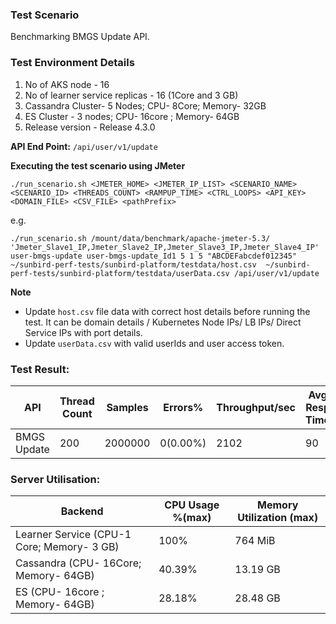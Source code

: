 ### Test Scenario

Benchmarking BMGS Update API.


### Test Environment Details
1. No of AKS node - 16
2. No of learner service replicas - 16 (1Core and 3 GB)
3. Cassandra Cluster- 5 Nodes; CPU- 8Core; Memory- 32GB
4. ES Cluster - 3 nodes; CPU- 16core ; Memory- 64GB
5. Release version - Release 4.3.0


**API End Point:** 
`/api/user/v1/update`


**Executing the test scenario using JMeter**

```./run_scenario.sh <JMETER_HOME> <JMETER_IP_LIST> <SCENARIO_NAME> <SCENARIO_ID> <THREADS_COUNT> <RAMPUP_TIME> <CTRL_LOOPS> <API_KEY> <DOMAIN_FILE> <CSV_FILE> <pathPrefix> ```


e.g.

```./run_scenario.sh /mount/data/benchmark/apache-jmeter-5.3/ 'Jmeter_Slave1_IP,Jmeter_Slave2_IP,Jmeter_Slave3_IP,Jmeter_Slave4_IP' user-bmgs-update user-bmgs-update_Id1 5 1 5 "ABCDEFabcdef012345" ~/sunbird-perf-tests/sunbird-platform/testdata/host.csv  ~/sunbird-perf-tests/sunbird-platform/testdata/userData.csv /api/user/v1/update```


**Note**
- Update `host.csv` file data with correct host details before running the test. It can be domain details / Kubernetes Node IPs/ LB IPs/ Direct Service IPs with port details.
- Update `userData.csv` with valid userIds and user access token.

### Test Result:

|API          |Thread Count|Samples |Errors%  |Throughput/sec|Avg Resp Time |95th pct |99th pct|
|-------------|------------|--------|---------| -------------|--------------|---------|--------|
|BMGS Update  |200         |2000000  |0(0.00%) | 2102       | 90          |  115    |192 |


### Server Utilisation:
| Backend          | CPU Usage %(max) | Memory Utilization (max) |
| ------------- | ------------- |------------- |
| Learner Service (CPU-1 Core; Memory- 3 GB)  | 100%|  764 MiB|
| Cassandra (CPU- 16Core; Memory- 64GB)|40.39%   |13.19 GB |
| ES (CPU- 16core ; Memory- 64GB)|   28.18%  |  28.48 GB   |
